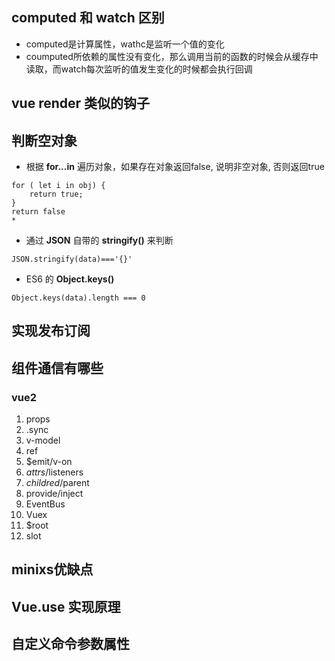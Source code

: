 ## computed 和 watch 区别

* computed是计算属性，wathc是监听一个值的变化
* coumputed所依赖的属性没有变化，那么调用当前的函数的时候会从缓存中读取，而watch每次监听的值发生变化的时候都会执行回调

## vue render 类似的钩子

## 判断空对象

* 根据 **for...in** 遍历对象，如果存在对象返回false, 说明非空对象, 否则返回true

``` 
for ( let i in obj) {
    return true;
}
return false
* 
```

* 通过 **JSON** 自带的 **stringify()** 来判断

``` 
JSON.stringify(data)==='{}'
```

* ES6 的 **Object.keys()**

``` 
Object.keys(data).length === 0
```

## 实现发布订阅

## 组件通信有哪些

### vue2
1. props
2. .sync
3. v-model
4. ref
5. $emit/v-on
6. $attrs/$listeners
7. $childred/$parent
8. provide/inject
9. EventBus
10. Vuex
11. $root
12. slot

## minixs优缺点

## Vue.use 实现原理

## 自定义命令参数属性
